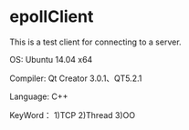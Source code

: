 # epollClient
This is a test client for connecting to a server.

OS: Ubuntu 14.04 x64

Compiler: Qt Creator 3.0.1、QT5.2.1

Language: C++

KeyWord： 1)TCP 2)Thread 3)OO

